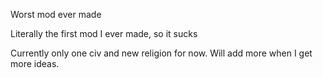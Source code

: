 Worst mod ever made

Literally the first mod I ever made, so it sucks

Currently only one civ and new religion for now. Will add more when I get more ideas.
